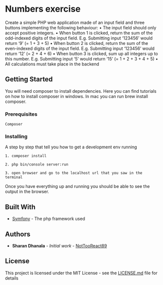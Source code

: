 # Numbers exercise

Create a simple PHP web application made of an input field and three buttons implementing the
following behaviour:
• The input field should only accept positive integers.
• When button 1 is clicked, return the sum of the odd-indexed digits of the input field.
E.g. Submitting input ‘123456’ would return ‘9’ (= 1 + 3 + 5)
• When button 2 is clicked, return the sum of the even-indexed digits of the input field.
E.g. Submitting input ‘123456’ would return ‘12’ (= 2 + 4 + 6)
• When button 3 is clicked, sum up all integers up to this number.
E.g. Submitting input ‘5’ would return ‘15’ (= 1 + 2 + 3 + 4 + 5)
• All calculations must take place in the backend

## Getting Started

You will need composer to install dependencies. Here you can find tutorials on how to install composer in windows. In mac you can run brew install composer.

### Prerequisites

```
Composer

```

### Installing

A step by step that tell you how to get a development env running

```
1. composer install

2. php bin/console server:run

3. open browser and go to the localhost url that you saw in the terminal
```

Once you have everything up and running you should be able to see the output in the browser.

## Built With

* [Symfony](https://symfony.com/) - The php framework used

## Authors

* **Sharan Dhanala** - *Initial work* - [NotTooReact89](https://github.com/NotTooReact89)

## License

This project is licensed under the MIT License - see the [LICENSE.md](LICENSE.md) file for details
